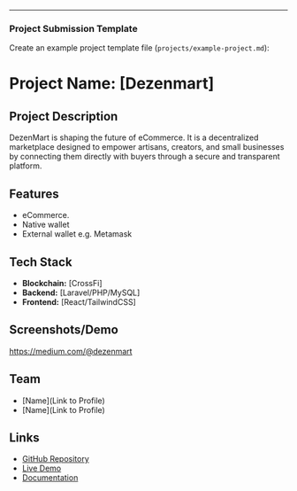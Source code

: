 
---

### **Project Submission Template**
Create an example project template file (`projects/example-project.md`):

# Project Name: [Dezenmart]

## Project Description
DezenMart is shaping the future of eCommerce. It is a decentralized marketplace designed to empower artisans, creators, and small businesses by connecting them directly with buyers through a secure and transparent platform.

## Features
- eCommerce.
- Native wallet
- External wallet e.g. Metamask

## Tech Stack
- **Blockchain:** [CrossFi]
- **Backend:** [Laravel/PHP/MySQL]
- **Frontend:** [React/TailwindCSS]

## Screenshots/Demo
https://medium.com/@dezenmart

## Team
- [Name](Link to Profile)
- [Name](Link to Profile)

## Links
- [GitHub Repository](https://github.com/cnsair/dezenmart)
- [Live Demo](#)
- [Documentation](#)
